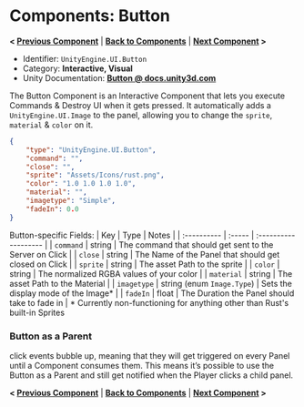 # Components: Button
**< [Previous Component](/docs/components/UnityEngine.UI.Outline.md)** | **[Back to Components](/docs/components/README.md)** | **[Next Component](/docs/components/UnityEngine.UI.InputField.md) >**

- Identifier: `UnityEngine.UI.Button`
- Category: **Interactive, Visual**
- Unity Documentation: **[Button @ docs.unity3d.com](https://docs.unity3d.com/Packages/com.unity.ugui@1.0/manual/script-Button.html)**

The Button Component is an Interactive Component that lets you execute Commands & Destroy UI when it gets pressed. It automatically adds a  `UnityEngine.UI.Image`  to the panel, allowing you to change the  `sprite`,  `material`  &  `color`  on it.
```json
{
	"type": "UnityEngine.UI.Button",
	"command": "",
	"close": "",
	"sprite": "Assets/Icons/rust.png",
	"color": "1.0 1.0 1.0 1.0",
	"material": "",
	"imagetype": "Simple",
	"fadeIn": 0.0
}
```
Button-specific Fields:
| Key         | Type   | Notes                |
| :---------- | :----- | :------------------- |
| `command`   | string | The command that should get sent to the Server on Click |
| `close`     | string | The Name of the Panel that should get closed on Click |
| `sprite`    | string | The asset Path to the sprite |
| `color`     | string | The normalized RGBA values of your color |
| `material`  | string | The asset Path to the Material |
| `imagetype` | string (enum `Image.Type`) | Sets the display mode of the Image* |
| `fadeIn`    | float  | The Duration the Panel should take to fade in |
\*  Currently non-functioning for anything other than Rust's built-in Sprites

### Button as a Parent
click events bubble up, meaning that they will get triggered on every Panel until a Component consumes them. This means it’s possible to use the Button as a Parent and still get notified when the Player clicks a child panel.

**< [Previous Component](/docs/components/UnityEngine.UI.Outline.md)** | **[Back to Components](/docs/components/README.md)** | **[Next Component](/docs/components/UnityEngine.UI.InputField.md) >**
<!--stackedit_data:
eyJoaXN0b3J5IjpbLTE3MDAxODQzNiwtMzIyMTMwNTQwLDIwNz
cwOTY2NzgsMTYyNDU4MjM0LC04NzQ0OTY0MjIsLTEyNTg4NzU0
NjAsLTEwNzIwNTUwNDNdfQ==
-->